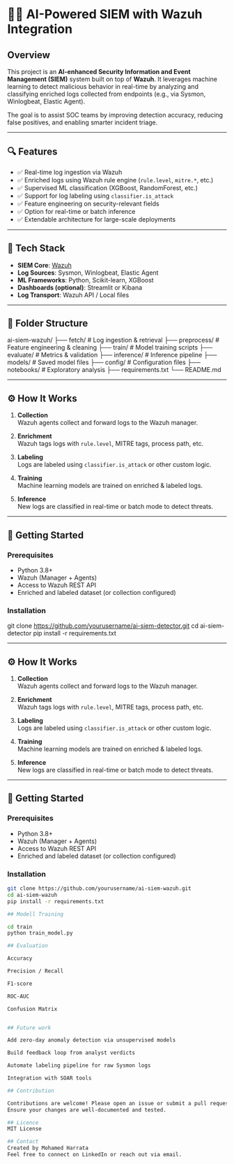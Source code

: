 # 🧠🔐 AI-Powered SIEM with Wazuh Integration

## Overview

This project is an **AI-enhanced Security Information and Event Management (SIEM)** system built on top of **Wazuh**. It leverages machine learning to detect malicious behavior in real-time by analyzing and classifying enriched logs collected from endpoints (e.g., via Sysmon, Winlogbeat, Elastic Agent).

The goal is to assist SOC teams by improving detection accuracy, reducing false positives, and enabling smarter incident triage.

---

## 🔍 Features

- ✅ Real-time log ingestion via Wazuh
- ✅ Enriched logs using Wazuh rule engine (`rule.level`, `mitre.*`, etc.)
- ✅ Supervised ML classification (XGBoost, RandomForest, etc.)
- ✅ Support for log labeling using `classifier.is_attack`
- ✅ Feature engineering on security-relevant fields
- ✅ Option for real-time or batch inference
- ✅ Extendable architecture for large-scale deployments

---

## 🧰 Tech Stack

- **SIEM Core**: [Wazuh](https://wazuh.com/)
- **Log Sources**: Sysmon, Winlogbeat, Elastic Agent
- **ML Frameworks**: Python, Scikit-learn, XGBoost
- **Dashboards (optional)**: Streamlit or Kibana
- **Log Transport**: Wazuh API / Local files

---

## 📁 Folder Structure

ai-siem-wazuh/
├── fetch/ # Log ingestion & retrieval
├── preprocess/ # Feature engineering & cleaning
├── train/ # Model training scripts
├── evaluate/ # Metrics & validation
├── inference/ # Inference pipeline
├── models/ # Saved model files
├── config/ # Configuration files
├── notebooks/ # Exploratory analysis
├── requirements.txt
└── README.md



---

## ⚙️ How It Works

1. **Collection**  
   Wazuh agents collect and forward logs to the Wazuh manager.

2. **Enrichment**  
   Wazuh tags logs with `rule.level`, MITRE tags, process path, etc.

3. **Labeling**  
   Logs are labeled using `classifier.is_attack` or other custom logic.

4. **Training**  
   Machine learning models are trained on enriched & labeled logs.

5. **Inference**  
   New logs are classified in real-time or batch mode to detect threats.

---

## 🚀 Getting Started

### Prerequisites

- Python 3.8+
- Wazuh (Manager + Agents)
- Access to Wazuh REST API
- Enriched and labeled dataset (or collection configured)

### Installation

git clone https://github.com/yourusername/ai-siem-detector.git
cd ai-siem-detector
pip install -r requirements.txt

---

## ⚙️ How It Works

1. **Collection**  
   Wazuh agents collect and forward logs to the Wazuh manager.

2. **Enrichment**  
   Wazuh tags logs with `rule.level`, MITRE tags, process path, etc.

3. **Labeling**  
   Logs are labeled using `classifier.is_attack` or other custom logic.

4. **Training**  
   Machine learning models are trained on enriched & labeled logs.

5. **Inference**  
   New logs are classified in real-time or batch mode to detect threats.

---

## 🚀 Getting Started

### Prerequisites

- Python 3.8+
- Wazuh (Manager + Agents)
- Access to Wazuh REST API
- Enriched and labeled dataset (or collection configured)

### Installation

```bash
git clone https://github.com/yourusername/ai-siem-wazuh.git
cd ai-siem-wazuh
pip install -r requirements.txt

## Modell Training

cd train
python train_model.py

## Evaluation

Accuracy

Precision / Recall

F1-score

ROC-AUC

Confusion Matrix


## Future work

Add zero-day anomaly detection via unsupervised models

Build feedback loop from analyst verdicts

Automate labeling pipeline for raw Sysmon logs

Integration with SOAR tools

## Contribution

Contributions are welcome! Please open an issue or submit a pull request.
Ensure your changes are well-documented and tested.

## Licence
MIT License

## Contact
Created by Mohamed Harrata
Feel free to connect on LinkedIn or reach out via email.
